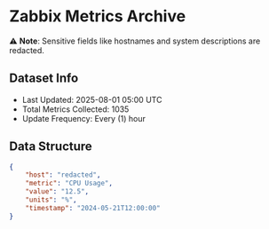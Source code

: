 # Zabbix Metrics Archive

⚠️ **Note**: Sensitive fields like hostnames and system descriptions are redacted.

## Dataset Info
- Last Updated: 2025-08-01 05:00 UTC
- Total Metrics Collected: 1035
- Update Frequency: Every (1) hour

## Data Structure
```json
{
    "host": "redacted",
    "metric": "CPU Usage",
    "value": "12.5",
    "units": "%",
    "timestamp": "2024-05-21T12:00:00"
}
```
